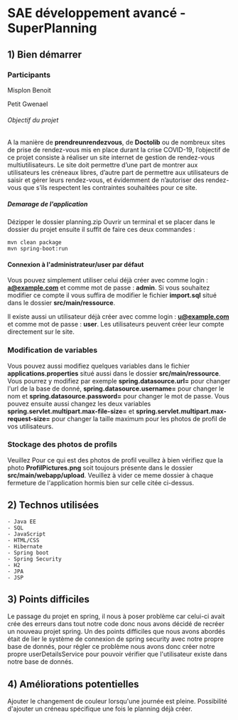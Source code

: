 # SAE développement avancé - SuperPlanning

## 1) Bien démarrer

### Participants

Misplon Benoit

Petit Gwenael


###### Objectif du projet


A la manière de **prendreunrendezvous**, de **Doctolib** ou de nombreux sites de prise de rendez-vous mis en place
durant la crise COVID-19, l’objectif de ce projet consiste à réaliser un site internet de gestion de rendez-vous multiutilisateurs. Le site doit permettre d’une part de montrer aux utilisateurs les créneaux libres, d’autre part de permettre
aux utilisateurs de saisir et gérer leurs rendez-vous, et évidemment de n’autoriser des rendez-vous que s’ils respectent
les contraintes souhaitées pour ce site.


##### Demarage de l'application

Dézipper le dossier planning.zip
Ouvrir un terminal et se placer dans le dossier du projet ensuite il suffit de faire ces deux commandes :

    mvn clean package
    mvn spring-boot:run

    
#### Connexion à l'administrateur/user par défaut

Vous pouvez simplement utiliser celui déjà créer avec comme login : **a@example.com** et comme mot de passe : **admin**.
Si vous souhaitez modifier ce compte il vous suffira de modifier le fichier **import.sql** situé dans le dossier **src/main/ressource**.

Il existe aussi un utilisateur déjà créer avec comme login : **u@example.com** et comme mot de passe : **user**.
Les utilisateurs peuvent créer leur compte directement sur le site.


### Modification de variables

Vous pouvez aussi modifiez quelques variables dans le fichier **applications.properties** situé aussi dans le dossier **src/main/ressource**.
Vous pourrez y modifiez par exemple **spring.datasource.url=** pour changer l'url de la base de donné, **spring.datasource.username=** pour changer le nom et **spring.datasource.password=** pour changer le mot de passe.
Vous pouvez ensuite aussi changez les deux variables **spring.servlet.multipart.max-file-size=** et **spring.servlet.multipart.max-request-size=** pour changer la taille maximum pour les photos de profil de vos utilisateurs.


### Stockage des photos de profils

Veuillez
Pour ce qui est des photos de profil veuillez à bien vérifiez que la photo **ProfilPictures.png** soit toujours présente dans le dossier **src/main/webapp/upload**.
Veuillez à vider ce meme dossier à chaque fermeture de l'application hormis bien sur celle citée ci-dessus.

## 2) Technos utilisées

	- Java EE
	- SQL
	- JavaScript
	- HTML/CSS
	- Hibernate
	- Spring boot
	- Spring Security
	- H2
	- JPA
	- JSP

## 3) Points difficiles

Le passage du projet en spring, il nous à poser problème car celui-ci avait crée des erreurs dans tout notre code donc nous avons décidé de recréer un nouveau projet spring.
Un des points difficiles que nous avons abordés était de lier le système de connexion de spring security avec notre propre base de donnés, pour régler ce problème nous avons donc créer notre propre userDetailsService pour pouvoir vérifier que l'utilisateur existe dans notre base de donnés.


## 4) Améliorations potentielles

Ajouter le changement de couleur lorsqu'une journée est pleine.
Possibilité d'ajouter un créneau spécifique une fois le planning déjà créer.
